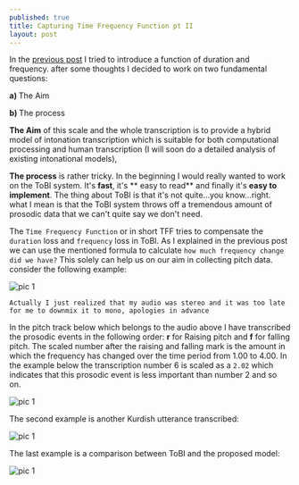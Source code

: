 ```yaml
---
published: true
title: Capturing Time Frequency Function pt II
layout: post
---
```

In the <a href="http://blog.adelr.ir/2016/02/03/time-frequency-function.html">previous post</a> I tried to introduce a function of duration and frequency. after some thoughts I decided to work on two fundamental questions:

<b> a) </b> The Aim

 <b> b) </b> The process

**The Aim** of this scale and the whole transcription is to provide a hybrid model of intonation transcription which is suitable for both computational processing and human transcription (I will soon do a detailed analysis of existing intonational models),

**The process** is rather tricky. In the beginning I would really wanted to work on the ToBI system. It's **fast**, it's ** easy to read** and finally it's **easy to implement**. The thing about ToBI is that it's not quite...you know...right. what I mean is that the ToBI system throws off a tremendous amount of prosodic data that we can't quite say we don't need.

The ``Time Frequency Function`` or in short TFF tries to compensate the ``duration`` loss and 
``frequency`` loss in ToBI. As I explained in the previous post we can use the mentioned formula to calculate 
``how much frequency change did we have?`` 
This solely can help us on our aim in collecting pitch data. consider the following example:

![pic 1](http://blog.adelr.ir/images/praatkurdi.jpg)

``Actually I just realized that my audio was stereo and it was too late for me to downmix it to mono, apologies in advance``

In the pitch track below which belongs to the audio above I have transcribed the prosodic events in the following order: **r** for Raising pitch and **f** for falling pitch. The scaled number after the raising and falling mark is the amount in which the frequency has changed over the time period from 1.00 to 4.00. In the example below the transcription number 6 is scaled as a 
``2.02``
which indicates that this prosodic event is less important than number 2 and so on.

![pic 1](http://blog.adelr.ir/images/praatkurdi3.JPG)

The second example is another Kurdish utterance transcribed:


![pic 1](http://blog.adelr.ir/images/praatkurdi4.JPG)

The last example is a comparison between ToBI and the proposed model:

![pic 1](http://blog.adelr.ir/images/praatkurdi5.JPG)